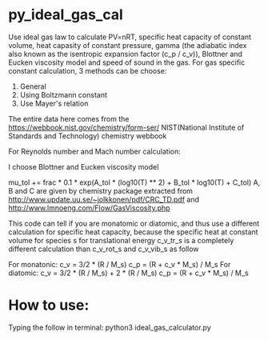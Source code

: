 # py_ideal_gas_cal
Use ideal gas law to calculate PV=nRT, specific heat capacity of constant volume, heat capasity of constant pressure, gamma (the adiabatic index also known as the isentropic expansion factor (c_p / c_v)), Blottner and Eucken viscosity model and speed of sound in the gas.
For gas specific constant calculation, 3 methods can be choose:

1) General
2) Using Boltzmann constant
3) Use Mayer's relation

The entire data here comes from the https://webbook.nist.gov/chemistry/form-ser/ 
NIST(National Institute of Standards and Technology) chemistry webbook

For Reynolds number and Mach number calculation:

I choose 
Blottner and Eucken viscosity model

mu_tol += frac * 0.1 * exp(A_tol * (log10(T) ** 2) + B_tol * log10(T) + C_tol)
A, B and C are given by chemistry package extracted from http://www.update.uu.se/~jolkkonen/pdf/CRC_TD.pdf and http://www.lmnoeng.com/Flow/GasViscosity.php

This code can tell if you are monatomic or diatomic, 
and thus use a different calculation for specific heat capacity,
because the specific heat at constant volume for species s for translational energy c_v_tr_s is a completely different calculation than c_v_rot_s and c_v_vib_s as follow 

For monatonic:
                c_v = 3/2 * (R / M_s)
                c_p = (R + c_v * M_s) / M_s 
For diatomic:
                c_v = 3/2 * (R / M_s) + 2 * (R / M_s)
                c_p = (R + c_v * M_s) / M_s 


# How to use:

Typing the follow in terminal:
python3 ideal_gas_calculator.py
